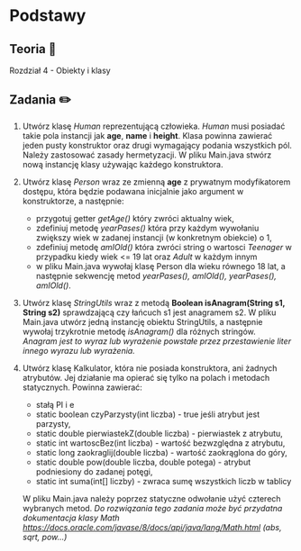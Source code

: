 # Podstawy

## Teoria 📝
Rozdział 4 - Obiekty i klasy

## Zadania ✏️
1. Utwórz klasę *Human* reprezentującą człowieka. *Human* musi posiadać takie pola instancji jak **age**, **name** i **height**. Klasa powinna zawierać jeden pusty konstruktor oraz drugi wymagający podania wszystkich pól. Należy zastosować zasady hermetyzacji. W pliku Main.java stwórz nową instancję klasy używając każdego konstruktora.
2. Utwórz klasę *Person* wraz ze zmienną **age** z prywatnym modyfikatorem dostępu, która będzie podawana inicjalnie jako argument w konstruktorze, a następnie: 
    * przygotuj getter *getAge()* który zwróci aktualny wiek,
    * zdefiniuj metodę *yearPases()* która przy każdym wywołaniu zwiększy wiek w zadanej instancji (w konkretnym obiekcie) o 1,
    * zdefiniuj metodę *amIOld()* która zwróci string o wartosci *Teenager* w przypadku kiedy wiek <= 19 lat oraz *Adult* w każdym innym  
    * w pliku Main.java wywołaj klasę Person dla wieku równego 18 lat, a następnie sekwencję metod *yearPases(), amIOld(), yearPases(), amIOld()*.
3. Utwórz klasę *StringUtils* wraz z metodą **Boolean isAnagram(String s1, String s2)** sprawdzającą czy łańcuch s1 jest anagramem s2.  W pliku Main.java utwórz jedną instancję obiektu StringUtils, a następnie wywołaj trzykrotnie metodę *isAnagram()* dla różnych stringów.  
*Anagram jest to wyraz lub wyrażenie powstałe przez przestawienie liter innego wyrazu lub wyrażenia.*
4. Utwórz klasę Kalkulator, która nie posiada konstruktora, ani żadnych atrybutów. Jej działanie ma opierać się tylko na polach i metodach statycznych. Powinna zawierać:
    * stałą PI i e  
    * static boolean czyParzysty(int liczba) - true jeśli atrybut jest parzysty,  
    * static double pierwiastekZ(double liczba) - pierwiastek z atrybutu,  
    * static int wartoscBez(int liczba) - wartość bezwzględna z atrybutu,  
    * static long zaokraglij(double liczba) - wartość zaokrąglona do góry,  
    * static double pow(double liczba, double potega) - atrybut podniesiony do zadanej potęgi,  
    * static int suma(int[] liczby) - zwraca sumę wszystkich liczb w tablicy
    
    W pliku Main.java należy poprzez statyczne odwołanie użyć czterech wybranych metod. *Do rozwiązania tego zadania może być przydatna dokumentacja klasy Math https://docs.oracle.com/javase/8/docs/api/java/lang/Math.html (abs, sqrt, pow…)*